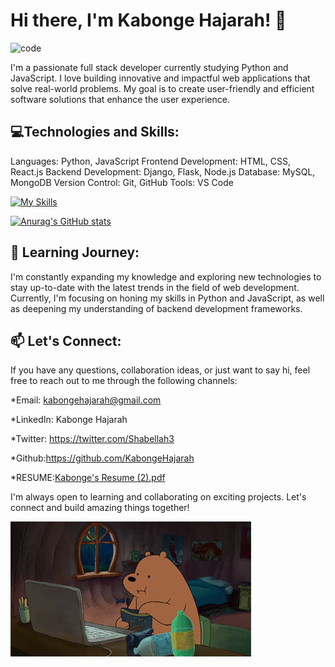  # **Hi there, I'm Kabonge Hajarah! 👋**


![code](https://github.com/KabongeHajarah/KabongeHajarah/assets/124152283/bf6bd497-f702-442c-9e7f-3d54c8187c73)

I'm a passionate full stack developer currently studying Python and JavaScript. I love building innovative and impactful web applications that solve real-world problems. My goal is to create user-friendly and efficient software solutions that enhance the user experience.

## 💻Technologies and Skills:
Languages: Python, JavaScript
Frontend Development: HTML, CSS, React.js
Backend Development: Django, Flask, Node.js
Database: MySQL, MongoDB
Version Control: Git, GitHub
Tools: VS Code

[![My Skills](https://skillicons.dev/icons?i=js,html,css,py,django,git,github,mongodb,nextjs,react,figma)](https://skillicons.dev)


[![Anurag's GitHub stats](https://github-readme-stats.vercel.app/api?username=KabongeHajarah)](https://github.com/anuraghazra/github-readme-stats)

## 🌱 Learning Journey:
I'm constantly expanding my knowledge and exploring new technologies to stay up-to-date with the latest trends in the field of web development. Currently, I'm focusing on honing my skills in Python and JavaScript, as well as deepening my understanding of backend development frameworks.

## 📫 Let's Connect:
If you have any questions, collaboration ideas, or just want to say hi, feel free to reach out to me through the following channels:

*Email: kabongehajarah@gmail.com

*LinkedIn: Kabonge Hajarah

*Twitter: https://twitter.com/Shabellah3

*Github:https://github.com/KabongeHajarah

*RESUME:[Kabonge's Resume (2).pdf](https://github.com/KabongeHajarah/AboutMe/files/11579862/Kabonge.s.Resume.2.pdf)

I'm always open to learning and collaborating on exciting projects. Let's connect and build amazing things together!

<img src="https://github.com/darsaveli/Mariam/blob/main/1479814528_webarebears.gif" width="385px" align="center">

